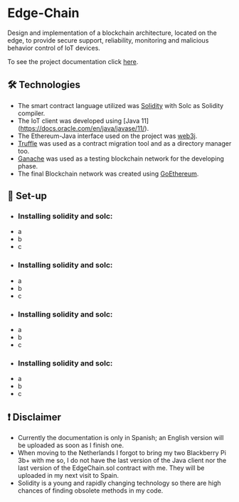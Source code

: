 # Edge-Chain
Design and implementation of a blockchain architecture, located on the edge, to provide secure support, reliability, monitoring and malicious behavior control of IoT devices.

To see the project documentation click [here](http://castor.det.uvigo.es:8080/xmlui/handle/123456789/345?locale-attribute=en).

## :hammer_and_wrench: Technologies
- The smart contract language utilized was [Solidity](https://solidity.readthedocs.io/en/v0.6.2/) with Solc as Solidity compiler.
- The IoT client was developed using [Java 11] (https://docs.oracle.com/en/java/javase/11/).
- The Ethereum-Java interface used on the project was [web3j](https://github.com/web3j).
- [Truffle](https://www.trufflesuite.com/truffle) was used as a contract migration tool and as a directory manager too.
- [Ganache](https://www.trufflesuite.com/ganache) was used as a testing blockchain network for the developing phase.
- The final Blockchain network was created using [GoEthereum](https://github.com/ethereum/go-ethereum).

## :rocket: Set-up
- ### Installing solidity and solc:
- a
- b
- c
- ### Installing solidity and solc:
- a
- b
- c
- ### Installing solidity and solc:
- a
- b
- c
- ### Installing solidity and solc:
- a
- b
- c

## :exclamation: Disclaimer
- Currently the documentation is only in Spanish; an English version will be uploaded as soon as I finish one.
- When moving to the Netherlands I forgot to bring my two Blackberry Pi 3b+ with me so, I do not have the last version of the Java client nor the last version of the EdgeChain.sol contract with me. They will be uploaded in my next visit to Spain.
- Solidity is a young and rapidly changing technology so there are high chances of finding obsolete methods in my code.
